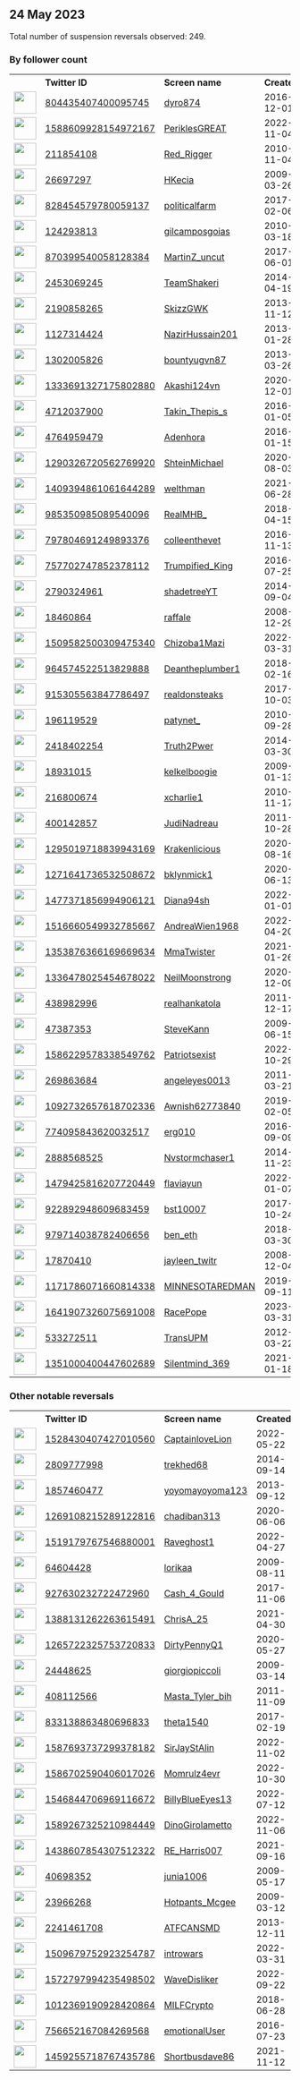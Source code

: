 
## 24 May 2023
Total number of suspension reversals observed: 249.

### By follower count
<table><tr><th></th><th align="left">Twitter ID</th><th align="left">Screen name</th>
<th align="left">Created</th><th align="left">Status</th><th align="left">Suspended</th><th align="left">Followers</th>
<tr><td><a href="https://pbs.twimg.com/profile_images/1343065097913196545/Ftq3_s1z_normal.jpg"><img src="https://pbs.twimg.com/profile_images/1343065097913196545/Ftq3_s1z_normal.jpg" width="40px" height="40px" align="center"/></a></td><td><a href="https://twitter.com/intent/user?user_id=804435407400095745">804435407400095745</a></td><td><a href="https://twitter.com/dyro874">dyro874</a></td><td>2016-12-01</td><td align="center"></td><td></td><td>33774</td></tr>
<tr><td><a href="https://pbs.twimg.com/profile_images/1603940857182298112/KbMDTYwG_normal.jpg"><img src="https://pbs.twimg.com/profile_images/1603940857182298112/KbMDTYwG_normal.jpg" width="40px" height="40px" align="center"/></a></td><td><a href="https://twitter.com/intent/user?user_id=1588609928154972167">1588609928154972167</a></td><td><a href="https://twitter.com/PeriklesGREAT">PeriklesGREAT</a></td><td>2022-11-04</td><td align="center"></td><td>2023-03-18</td><td>31028</td></tr>
<tr><td><a href="https://pbs.twimg.com/profile_images/1358918844308287490/x0VBfexj_normal.jpg"><img src="https://pbs.twimg.com/profile_images/1358918844308287490/x0VBfexj_normal.jpg" width="40px" height="40px" align="center"/></a></td><td><a href="https://twitter.com/intent/user?user_id=211854108">211854108</a></td><td><a href="https://twitter.com/Red_Rigger">Red_Rigger</a></td><td>2010-11-04</td><td align="center"></td><td>2022-02-13</td><td>20946</td></tr>
<tr><td><a href="https://pbs.twimg.com/profile_images/1661417207887462402/30LgLYLK_normal.jpg"><img src="https://pbs.twimg.com/profile_images/1661417207887462402/30LgLYLK_normal.jpg" width="40px" height="40px" align="center"/></a></td><td><a href="https://twitter.com/intent/user?user_id=26697297">26697297</a></td><td><a href="https://twitter.com/HKecia">HKecia</a></td><td>2009-03-26</td><td align="center"></td><td></td><td>18243</td></tr>
<tr><td><a href="https://pbs.twimg.com/profile_images/1662100823659126789/k7Q8dmPW_normal.jpg"><img src="https://pbs.twimg.com/profile_images/1662100823659126789/k7Q8dmPW_normal.jpg" width="40px" height="40px" align="center"/></a></td><td><a href="https://twitter.com/intent/user?user_id=828454579780059137">828454579780059137</a></td><td><a href="https://twitter.com/politicalfarm">politicalfarm</a></td><td>2017-02-06</td><td align="center"></td><td></td><td>13474</td></tr>
<tr><td><a href="https://pbs.twimg.com/profile_images/1461741831889301515/-hTfoBD__normal.jpg"><img src="https://pbs.twimg.com/profile_images/1461741831889301515/-hTfoBD__normal.jpg" width="40px" height="40px" align="center"/></a></td><td><a href="https://twitter.com/intent/user?user_id=124293813">124293813</a></td><td><a href="https://twitter.com/gilcamposgoias">gilcamposgoias</a></td><td>2010-03-18</td><td align="center"></td><td>2023-03-04</td><td>11746</td></tr>
<tr><td><a href="https://pbs.twimg.com/profile_images/1158494176708722689/WB9C3-o-_normal.jpg"><img src="https://pbs.twimg.com/profile_images/1158494176708722689/WB9C3-o-_normal.jpg" width="40px" height="40px" align="center"/></a></td><td><a href="https://twitter.com/intent/user?user_id=870399540058128384">870399540058128384</a></td><td><a href="https://twitter.com/MartinZ_uncut">MartinZ_uncut</a></td><td>2017-06-01</td><td align="center"></td><td>2022-08-07</td><td>9893</td></tr>
<tr><td><a href="https://pbs.twimg.com/profile_images/1523651500484055047/rQmq7-OQ_normal.jpg"><img src="https://pbs.twimg.com/profile_images/1523651500484055047/rQmq7-OQ_normal.jpg" width="40px" height="40px" align="center"/></a></td><td><a href="https://twitter.com/intent/user?user_id=2453069245">2453069245</a></td><td><a href="https://twitter.com/TeamShakeri">TeamShakeri</a></td><td>2014-04-19</td><td align="center"></td><td>2023-04-13</td><td>6535</td></tr>
<tr><td><a href="https://pbs.twimg.com/profile_images/1308634661791309824/AWQj51Lu_normal.jpg"><img src="https://pbs.twimg.com/profile_images/1308634661791309824/AWQj51Lu_normal.jpg" width="40px" height="40px" align="center"/></a></td><td><a href="https://twitter.com/intent/user?user_id=2190858265">2190858265</a></td><td><a href="https://twitter.com/SkizzGWK">SkizzGWK</a></td><td>2013-11-12</td><td align="center"></td><td></td><td>5057</td></tr>
<tr><td><a href="https://pbs.twimg.com/profile_images/681867790509305857/4D2Qgd8B_normal.png"><img src="https://pbs.twimg.com/profile_images/681867790509305857/4D2Qgd8B_normal.png" width="40px" height="40px" align="center"/></a></td><td><a href="https://twitter.com/intent/user?user_id=1127314424">1127314424</a></td><td><a href="https://twitter.com/NazirHussain201">NazirHussain201</a></td><td>2013-01-28</td><td align="center"></td><td>2023-03-30</td><td>4869</td></tr>
<tr><td><a href="https://pbs.twimg.com/profile_images/1590321012020695040/IdV2a4u8_normal.jpg"><img src="https://pbs.twimg.com/profile_images/1590321012020695040/IdV2a4u8_normal.jpg" width="40px" height="40px" align="center"/></a></td><td><a href="https://twitter.com/intent/user?user_id=1302005826">1302005826</a></td><td><a href="https://twitter.com/bountyugvn87">bountyugvn87</a></td><td>2013-03-26</td><td align="center"></td><td>2023-03-20</td><td>4801</td></tr>
<tr><td><a href="https://pbs.twimg.com/profile_images/1660242492695121920/s-VYZEQU_normal.jpg"><img src="https://pbs.twimg.com/profile_images/1660242492695121920/s-VYZEQU_normal.jpg" width="40px" height="40px" align="center"/></a></td><td><a href="https://twitter.com/intent/user?user_id=1333691327175802880">1333691327175802880</a></td><td><a href="https://twitter.com/Akashi124vn">Akashi124vn</a></td><td>2020-12-01</td><td align="center"></td><td>2023-04-23</td><td>4728</td></tr>
<tr><td><a href="https://pbs.twimg.com/profile_images/1661426215817994241/uZNssG1c_normal.jpg"><img src="https://pbs.twimg.com/profile_images/1661426215817994241/uZNssG1c_normal.jpg" width="40px" height="40px" align="center"/></a></td><td><a href="https://twitter.com/intent/user?user_id=4712037900">4712037900</a></td><td><a href="https://twitter.com/Takin_Thepis_s">Takin_Thepis_s</a></td><td>2016-01-05</td><td align="center"></td><td>2022-11-26</td><td>4674</td></tr>
<tr><td><a href="https://pbs.twimg.com/profile_images/1617942707833344015/xs8cElyK_normal.jpg"><img src="https://pbs.twimg.com/profile_images/1617942707833344015/xs8cElyK_normal.jpg" width="40px" height="40px" align="center"/></a></td><td><a href="https://twitter.com/intent/user?user_id=4764959479">4764959479</a></td><td><a href="https://twitter.com/Adenhora">Adenhora</a></td><td>2016-01-15</td><td align="center"></td><td>2023-05-02</td><td>4434</td></tr>
<tr><td><a href="https://pbs.twimg.com/profile_images/1320100952540495872/r9fwGuBF_normal.jpg"><img src="https://pbs.twimg.com/profile_images/1320100952540495872/r9fwGuBF_normal.jpg" width="40px" height="40px" align="center"/></a></td><td><a href="https://twitter.com/intent/user?user_id=1290326720562769920">1290326720562769920</a></td><td><a href="https://twitter.com/ShteinMichael">ShteinMichael</a></td><td>2020-08-03</td><td align="center"></td><td></td><td>4171</td></tr>
<tr><td><a href="https://pbs.twimg.com/profile_images/1510619609543675913/rGOActBR_normal.jpg"><img src="https://pbs.twimg.com/profile_images/1510619609543675913/rGOActBR_normal.jpg" width="40px" height="40px" align="center"/></a></td><td><a href="https://twitter.com/intent/user?user_id=1409394861061644289">1409394861061644289</a></td><td><a href="https://twitter.com/welthman">welthman</a></td><td>2021-06-28</td><td align="center"></td><td>2022-08-06</td><td>4022</td></tr>
<tr><td><a href="https://pbs.twimg.com/profile_images/1263904360939085830/GGjs2HbG_normal.jpg"><img src="https://pbs.twimg.com/profile_images/1263904360939085830/GGjs2HbG_normal.jpg" width="40px" height="40px" align="center"/></a></td><td><a href="https://twitter.com/intent/user?user_id=985350985089540096">985350985089540096</a></td><td><a href="https://twitter.com/RealMHB_">RealMHB_</a></td><td>2018-04-15</td><td align="center"></td><td></td><td>3446</td></tr>
<tr><td><a href="https://pbs.twimg.com/profile_images/1661167386676871168/YpeebKC9_normal.jpg"><img src="https://pbs.twimg.com/profile_images/1661167386676871168/YpeebKC9_normal.jpg" width="40px" height="40px" align="center"/></a></td><td><a href="https://twitter.com/intent/user?user_id=797804691249893376">797804691249893376</a></td><td><a href="https://twitter.com/colleenthevet">colleenthevet</a></td><td>2016-11-13</td><td align="center"></td><td></td><td>3318</td></tr>
<tr><td><a href="https://pbs.twimg.com/profile_images/891933214742372352/CCTTK0A8_normal.jpg"><img src="https://pbs.twimg.com/profile_images/891933214742372352/CCTTK0A8_normal.jpg" width="40px" height="40px" align="center"/></a></td><td><a href="https://twitter.com/intent/user?user_id=757702747852378112">757702747852378112</a></td><td><a href="https://twitter.com/Trumpified_King">Trumpified_King</a></td><td>2016-07-25</td><td align="center"></td><td></td><td>3229</td></tr>
<tr><td><a href="https://pbs.twimg.com/profile_images/818621368312991745/9ZAHLm2r_normal.jpg"><img src="https://pbs.twimg.com/profile_images/818621368312991745/9ZAHLm2r_normal.jpg" width="40px" height="40px" align="center"/></a></td><td><a href="https://twitter.com/intent/user?user_id=2790324961">2790324961</a></td><td><a href="https://twitter.com/shadetreeYT">shadetreeYT</a></td><td>2014-09-04</td><td align="center"></td><td></td><td>3099</td></tr>
<tr><td><a href="https://pbs.twimg.com/profile_images/1661353451589365760/apDWH86x_normal.jpg"><img src="https://pbs.twimg.com/profile_images/1661353451589365760/apDWH86x_normal.jpg" width="40px" height="40px" align="center"/></a></td><td><a href="https://twitter.com/intent/user?user_id=18460864">18460864</a></td><td><a href="https://twitter.com/raffale">raffale</a></td><td>2008-12-29</td><td align="center"></td><td></td><td>2727</td></tr>
<tr><td><a href="https://pbs.twimg.com/profile_images/1584951629744324609/DDJFCus__normal.jpg"><img src="https://pbs.twimg.com/profile_images/1584951629744324609/DDJFCus__normal.jpg" width="40px" height="40px" align="center"/></a></td><td><a href="https://twitter.com/intent/user?user_id=1509582500309475340">1509582500309475340</a></td><td><a href="https://twitter.com/Chizoba1Mazi">Chizoba1Mazi</a></td><td>2022-03-31</td><td align="center"></td><td>2023-03-23</td><td>2226</td></tr>
<tr><td><a href="https://pbs.twimg.com/profile_images/964584042233409536/kgFe7jPm_normal.jpg"><img src="https://pbs.twimg.com/profile_images/964584042233409536/kgFe7jPm_normal.jpg" width="40px" height="40px" align="center"/></a></td><td><a href="https://twitter.com/intent/user?user_id=964574522513829888">964574522513829888</a></td><td><a href="https://twitter.com/Deantheplumber1">Deantheplumber1</a></td><td>2018-02-16</td><td align="center"></td><td></td><td>1834</td></tr>
<tr><td><a href="https://pbs.twimg.com/profile_images/1079977602922598401/Xn_dqovV_normal.jpg"><img src="https://pbs.twimg.com/profile_images/1079977602922598401/Xn_dqovV_normal.jpg" width="40px" height="40px" align="center"/></a></td><td><a href="https://twitter.com/intent/user?user_id=915305563847786497">915305563847786497</a></td><td><a href="https://twitter.com/realdonsteaks">realdonsteaks</a></td><td>2017-10-03</td><td align="center"></td><td></td><td>1687</td></tr>
<tr><td><a href="https://pbs.twimg.com/profile_images/1390728784157024258/pvyIVVp-_normal.jpg"><img src="https://pbs.twimg.com/profile_images/1390728784157024258/pvyIVVp-_normal.jpg" width="40px" height="40px" align="center"/></a></td><td><a href="https://twitter.com/intent/user?user_id=196119529">196119529</a></td><td><a href="https://twitter.com/patynet_">patynet_</a></td><td>2010-09-28</td><td align="center"></td><td>2022-07-28</td><td>1681</td></tr>
<tr><td><a href="https://pbs.twimg.com/profile_images/1661115273934704640/RasSH1C5_normal.jpg"><img src="https://pbs.twimg.com/profile_images/1661115273934704640/RasSH1C5_normal.jpg" width="40px" height="40px" align="center"/></a></td><td><a href="https://twitter.com/intent/user?user_id=2418402254">2418402254</a></td><td><a href="https://twitter.com/Truth2Pwer">Truth2Pwer</a></td><td>2014-03-30</td><td align="center"></td><td></td><td>1665</td></tr>
<tr><td><a href="https://pbs.twimg.com/profile_images/1661933399907475457/brxG_Qfo_normal.jpg"><img src="https://pbs.twimg.com/profile_images/1661933399907475457/brxG_Qfo_normal.jpg" width="40px" height="40px" align="center"/></a></td><td><a href="https://twitter.com/intent/user?user_id=18931015">18931015</a></td><td><a href="https://twitter.com/kelkelboogie">kelkelboogie</a></td><td>2009-01-13</td><td align="center"></td><td></td><td>1593</td></tr>
<tr><td><a href="https://pbs.twimg.com/profile_images/1169502211/IMG00177-2_normal.jpg"><img src="https://pbs.twimg.com/profile_images/1169502211/IMG00177-2_normal.jpg" width="40px" height="40px" align="center"/></a></td><td><a href="https://twitter.com/intent/user?user_id=216800674">216800674</a></td><td><a href="https://twitter.com/xcharlie1">xcharlie1</a></td><td>2010-11-17</td><td align="center">🔒</td><td>2022-10-29</td><td>1561</td></tr>
<tr><td><a href="https://pbs.twimg.com/profile_images/1344644722728562692/dqalgzLk_normal.jpg"><img src="https://pbs.twimg.com/profile_images/1344644722728562692/dqalgzLk_normal.jpg" width="40px" height="40px" align="center"/></a></td><td><a href="https://twitter.com/intent/user?user_id=400142857">400142857</a></td><td><a href="https://twitter.com/JudiNadreau">JudiNadreau</a></td><td>2011-10-28</td><td align="center"></td><td></td><td>1560</td></tr>
<tr><td><a href="https://pbs.twimg.com/profile_images/1342315753291190273/EWTTg9lQ_normal.jpg"><img src="https://pbs.twimg.com/profile_images/1342315753291190273/EWTTg9lQ_normal.jpg" width="40px" height="40px" align="center"/></a></td><td><a href="https://twitter.com/intent/user?user_id=1295019718839943169">1295019718839943169</a></td><td><a href="https://twitter.com/Krakenlicious">Krakenlicious</a></td><td>2020-08-16</td><td align="center"></td><td></td><td>1557</td></tr>
<tr><td><a href="https://pbs.twimg.com/profile_images/1661826729177137152/R0d3Snek_normal.jpg"><img src="https://pbs.twimg.com/profile_images/1661826729177137152/R0d3Snek_normal.jpg" width="40px" height="40px" align="center"/></a></td><td><a href="https://twitter.com/intent/user?user_id=1271641736532508672">1271641736532508672</a></td><td><a href="https://twitter.com/bklynmick1">bklynmick1</a></td><td>2020-06-13</td><td align="center"></td><td>2022-02-13</td><td>1464</td></tr>
<tr><td><a href="https://pbs.twimg.com/profile_images/1480584294133379076/g0zltZqH_normal.jpg"><img src="https://pbs.twimg.com/profile_images/1480584294133379076/g0zltZqH_normal.jpg" width="40px" height="40px" align="center"/></a></td><td><a href="https://twitter.com/intent/user?user_id=1477371856994906121">1477371856994906121</a></td><td><a href="https://twitter.com/Diana94sh">Diana94sh</a></td><td>2022-01-01</td><td align="center"></td><td>2022-10-08</td><td>1455</td></tr>
<tr><td><a href="https://pbs.twimg.com/profile_images/1516660858063106048/vGj4th4Y_normal.jpg"><img src="https://pbs.twimg.com/profile_images/1516660858063106048/vGj4th4Y_normal.jpg" width="40px" height="40px" align="center"/></a></td><td><a href="https://twitter.com/intent/user?user_id=1516660549932785667">1516660549932785667</a></td><td><a href="https://twitter.com/AndreaWien1968">AndreaWien1968</a></td><td>2022-04-20</td><td align="center"></td><td>2022-10-19</td><td>1396</td></tr>
<tr><td><a href="https://pbs.twimg.com/profile_images/1478024401106915332/t_yLNvUu_normal.jpg"><img src="https://pbs.twimg.com/profile_images/1478024401106915332/t_yLNvUu_normal.jpg" width="40px" height="40px" align="center"/></a></td><td><a href="https://twitter.com/intent/user?user_id=1353876366169669634">1353876366169669634</a></td><td><a href="https://twitter.com/MmaTwister">MmaTwister</a></td><td>2021-01-26</td><td align="center"></td><td>2022-03-23</td><td>1389</td></tr>
<tr><td><a href="https://pbs.twimg.com/profile_images/1415829396275990543/jBfWHC1y_normal.jpg"><img src="https://pbs.twimg.com/profile_images/1415829396275990543/jBfWHC1y_normal.jpg" width="40px" height="40px" align="center"/></a></td><td><a href="https://twitter.com/intent/user?user_id=1336478025454678022">1336478025454678022</a></td><td><a href="https://twitter.com/NeilMoonstrong">NeilMoonstrong</a></td><td>2020-12-09</td><td align="center"></td><td></td><td>1350</td></tr>
<tr><td><a href="https://pbs.twimg.com/profile_images/378800000805392385/60448cfc4fc1b3570f25a49c2560deba_normal.png"><img src="https://pbs.twimg.com/profile_images/378800000805392385/60448cfc4fc1b3570f25a49c2560deba_normal.png" width="40px" height="40px" align="center"/></a></td><td><a href="https://twitter.com/intent/user?user_id=438982996">438982996</a></td><td><a href="https://twitter.com/realhankatola">realhankatola</a></td><td>2011-12-17</td><td align="center"></td><td></td><td>1317</td></tr>
<tr><td><a href="https://pbs.twimg.com/profile_images/461173826441592835/0SGDU_IB_normal.jpeg"><img src="https://pbs.twimg.com/profile_images/461173826441592835/0SGDU_IB_normal.jpeg" width="40px" height="40px" align="center"/></a></td><td><a href="https://twitter.com/intent/user?user_id=47387353">47387353</a></td><td><a href="https://twitter.com/SteveKann">SteveKann</a></td><td>2009-06-15</td><td align="center"></td><td>2023-05-18</td><td>1284</td></tr>
<tr><td><a href="https://pbs.twimg.com/profile_images/1632387865890938880/OZDkxJdz_normal.jpg"><img src="https://pbs.twimg.com/profile_images/1632387865890938880/OZDkxJdz_normal.jpg" width="40px" height="40px" align="center"/></a></td><td><a href="https://twitter.com/intent/user?user_id=1586229578338549762">1586229578338549762</a></td><td><a href="https://twitter.com/Patriotsexist">Patriotsexist</a></td><td>2022-10-29</td><td align="center"></td><td>2023-04-19</td><td>1264</td></tr>
<tr><td><a href="https://pbs.twimg.com/profile_images/796052095728136192/b0xo82y2_normal.jpg"><img src="https://pbs.twimg.com/profile_images/796052095728136192/b0xo82y2_normal.jpg" width="40px" height="40px" align="center"/></a></td><td><a href="https://twitter.com/intent/user?user_id=269863684">269863684</a></td><td><a href="https://twitter.com/angeleyes0013">angeleyes0013</a></td><td>2011-03-21</td><td align="center"></td><td>2022-12-06</td><td>1243</td></tr>
<tr><td><a href="https://pbs.twimg.com/profile_images/1093744973441191936/Bb8MafU0_normal.jpg"><img src="https://pbs.twimg.com/profile_images/1093744973441191936/Bb8MafU0_normal.jpg" width="40px" height="40px" align="center"/></a></td><td><a href="https://twitter.com/intent/user?user_id=1092732657618702336">1092732657618702336</a></td><td><a href="https://twitter.com/Awnish62773840">Awnish62773840</a></td><td>2019-02-05</td><td align="center">🔒</td><td>2023-02-08</td><td>1236</td></tr>
<tr><td><a href="https://pbs.twimg.com/profile_images/985673546092498946/T7GyHv9B_normal.jpg"><img src="https://pbs.twimg.com/profile_images/985673546092498946/T7GyHv9B_normal.jpg" width="40px" height="40px" align="center"/></a></td><td><a href="https://twitter.com/intent/user?user_id=774095843620032517">774095843620032517</a></td><td><a href="https://twitter.com/erg010">erg010</a></td><td>2016-09-09</td><td align="center"></td><td></td><td>1190</td></tr>
<tr><td><a href="https://pbs.twimg.com/profile_images/781980875323875328/ozrCJ7Ml_normal.jpg"><img src="https://pbs.twimg.com/profile_images/781980875323875328/ozrCJ7Ml_normal.jpg" width="40px" height="40px" align="center"/></a></td><td><a href="https://twitter.com/intent/user?user_id=2888568525">2888568525</a></td><td><a href="https://twitter.com/Nvstormchaser1">Nvstormchaser1</a></td><td>2014-11-23</td><td align="center"></td><td></td><td>1121</td></tr>
<tr><td><a href="https://pbs.twimg.com/profile_images/1536970271869259777/SfWaFe7O_normal.jpg"><img src="https://pbs.twimg.com/profile_images/1536970271869259777/SfWaFe7O_normal.jpg" width="40px" height="40px" align="center"/></a></td><td><a href="https://twitter.com/intent/user?user_id=1479425816207720449">1479425816207720449</a></td><td><a href="https://twitter.com/flaviayun">flaviayun</a></td><td>2022-01-07</td><td align="center"></td><td>2023-03-22</td><td>1079</td></tr>
<tr><td><a href="https://pbs.twimg.com/profile_images/1508931724700532749/yQ9tdr-R_normal.jpg"><img src="https://pbs.twimg.com/profile_images/1508931724700532749/yQ9tdr-R_normal.jpg" width="40px" height="40px" align="center"/></a></td><td><a href="https://twitter.com/intent/user?user_id=922892948609683459">922892948609683459</a></td><td><a href="https://twitter.com/bst10007">bst10007</a></td><td>2017-10-24</td><td align="center"></td><td>2022-05-27</td><td>1077</td></tr>
<tr><td><a href="https://pbs.twimg.com/profile_images/1390829182054289408/MNg4-9sl_normal.jpg"><img src="https://pbs.twimg.com/profile_images/1390829182054289408/MNg4-9sl_normal.jpg" width="40px" height="40px" align="center"/></a></td><td><a href="https://twitter.com/intent/user?user_id=979714038782406656">979714038782406656</a></td><td><a href="https://twitter.com/ben_eth">ben_eth</a></td><td>2018-03-30</td><td align="center"></td><td>2022-12-18</td><td>1052</td></tr>
<tr><td><a href="https://pbs.twimg.com/profile_images/3126268993/9109ca957cff01362a625d7cadc1a7cd_normal.jpeg"><img src="https://pbs.twimg.com/profile_images/3126268993/9109ca957cff01362a625d7cadc1a7cd_normal.jpeg" width="40px" height="40px" align="center"/></a></td><td><a href="https://twitter.com/intent/user?user_id=17870410">17870410</a></td><td><a href="https://twitter.com/jayleen_twitr">jayleen_twitr</a></td><td>2008-12-04</td><td align="center"></td><td></td><td>1048</td></tr>
<tr><td><a href="https://pbs.twimg.com/profile_images/1324530826491486208/hk7SrbKj_normal.jpg"><img src="https://pbs.twimg.com/profile_images/1324530826491486208/hk7SrbKj_normal.jpg" width="40px" height="40px" align="center"/></a></td><td><a href="https://twitter.com/intent/user?user_id=1171786071660814338">1171786071660814338</a></td><td><a href="https://twitter.com/MINNESOTAREDMAN">MINNESOTAREDMAN</a></td><td>2019-09-11</td><td align="center"></td><td></td><td>1043</td></tr>
<tr><td><a href="https://pbs.twimg.com/profile_images/1661584392811335680/TYyUNL3V_normal.jpg"><img src="https://pbs.twimg.com/profile_images/1661584392811335680/TYyUNL3V_normal.jpg" width="40px" height="40px" align="center"/></a></td><td><a href="https://twitter.com/intent/user?user_id=1641907326075691008">1641907326075691008</a></td><td><a href="https://twitter.com/RacePope">RacePope</a></td><td>2023-03-31</td><td align="center"></td><td>2023-04-27</td><td>1007</td></tr>
<tr><td><a href="https://pbs.twimg.com/profile_images/1117518528515575809/U_wegxy__normal.jpg"><img src="https://pbs.twimg.com/profile_images/1117518528515575809/U_wegxy__normal.jpg" width="40px" height="40px" align="center"/></a></td><td><a href="https://twitter.com/intent/user?user_id=533272511">533272511</a></td><td><a href="https://twitter.com/TransUPM">TransUPM</a></td><td>2012-03-22</td><td align="center"></td><td></td><td>1003</td></tr>
<tr><td><a href="https://pbs.twimg.com/profile_images/1351001074107363330/TwJPD6VA_normal.jpg"><img src="https://pbs.twimg.com/profile_images/1351001074107363330/TwJPD6VA_normal.jpg" width="40px" height="40px" align="center"/></a></td><td><a href="https://twitter.com/intent/user?user_id=1351000400447602689">1351000400447602689</a></td><td><a href="https://twitter.com/Silentmind_369">Silentmind_369</a></td><td>2021-01-18</td><td align="center"></td><td></td><td>966</td></tr>
</table>

### Other notable reversals
<table><tr><th></th><th align="left">Twitter ID</th><th align="left">Screen name</th>
<th align="left">Created</th><th align="left">Status</th><th align="left">Suspended</th><th align="left">Followers</th>
<tr><td><a href="https://pbs.twimg.com/profile_images/1661366684685590531/7tnUkAYb_normal.jpg"><img src="https://pbs.twimg.com/profile_images/1661366684685590531/7tnUkAYb_normal.jpg" width="40px" height="40px" align="center"/></a></td><td><a href="https://twitter.com/intent/user?user_id=1528430407427010560">1528430407427010560</a></td><td><a href="https://twitter.com/CaptainloveLion">CaptainloveLion</a></td><td>2022-05-22</td><td align="center"></td><td>2022-11-07</td><td>615</td></tr>
<tr><td><a href="https://pbs.twimg.com/profile_images/1279109280059125760/5pZv3zMi_normal.jpg"><img src="https://pbs.twimg.com/profile_images/1279109280059125760/5pZv3zMi_normal.jpg" width="40px" height="40px" align="center"/></a></td><td><a href="https://twitter.com/intent/user?user_id=2809777998">2809777998</a></td><td><a href="https://twitter.com/trekhed68">trekhed68</a></td><td>2014-09-14</td><td align="center"></td><td>2022-12-27</td><td>213</td></tr>
<tr><td><a href="https://pbs.twimg.com/profile_images/1530666743189778433/6qtCZaAP_normal.jpg"><img src="https://pbs.twimg.com/profile_images/1530666743189778433/6qtCZaAP_normal.jpg" width="40px" height="40px" align="center"/></a></td><td><a href="https://twitter.com/intent/user?user_id=1857460477">1857460477</a></td><td><a href="https://twitter.com/yoyomayoyoma123">yoyomayoyoma123</a></td><td>2013-09-12</td><td align="center">🔒</td><td>2022-10-30</td><td>12</td></tr>
<tr><td><a href="https://pbs.twimg.com/profile_images/1581087189231931392/7jB3Y9az_normal.jpg"><img src="https://pbs.twimg.com/profile_images/1581087189231931392/7jB3Y9az_normal.jpg" width="40px" height="40px" align="center"/></a></td><td><a href="https://twitter.com/intent/user?user_id=1269108215289122816">1269108215289122816</a></td><td><a href="https://twitter.com/chadiban313">chadiban313</a></td><td>2020-06-06</td><td align="center"></td><td>2022-11-24</td><td>727</td></tr>
<tr><td><a href="https://pbs.twimg.com/profile_images/1519180065426362368/phf3aGj-_normal.jpg"><img src="https://pbs.twimg.com/profile_images/1519180065426362368/phf3aGj-_normal.jpg" width="40px" height="40px" align="center"/></a></td><td><a href="https://twitter.com/intent/user?user_id=1519179767546880001">1519179767546880001</a></td><td><a href="https://twitter.com/Raveghost1">Raveghost1</a></td><td>2022-04-27</td><td align="center"></td><td>2023-05-17</td><td>6</td></tr>
<tr><td><a href="https://pbs.twimg.com/profile_images/1454487148585885701/NPqNT2z2_normal.jpg"><img src="https://pbs.twimg.com/profile_images/1454487148585885701/NPqNT2z2_normal.jpg" width="40px" height="40px" align="center"/></a></td><td><a href="https://twitter.com/intent/user?user_id=64604428">64604428</a></td><td><a href="https://twitter.com/lorikaa">lorikaa</a></td><td>2009-08-11</td><td align="center"></td><td>2023-04-09</td><td>13</td></tr>
<tr><td><a href="https://pbs.twimg.com/profile_images/1013746071623880704/4LFOdxR-_normal.jpg"><img src="https://pbs.twimg.com/profile_images/1013746071623880704/4LFOdxR-_normal.jpg" width="40px" height="40px" align="center"/></a></td><td><a href="https://twitter.com/intent/user?user_id=927630232722472960">927630232722472960</a></td><td><a href="https://twitter.com/Cash_4_Gould">Cash_4_Gould</a></td><td>2017-11-06</td><td align="center"></td><td>2023-03-24</td><td>110</td></tr>
<tr><td><a href="https://pbs.twimg.com/profile_images/1388131605470973958/2i2meRL1_normal.jpg"><img src="https://pbs.twimg.com/profile_images/1388131605470973958/2i2meRL1_normal.jpg" width="40px" height="40px" align="center"/></a></td><td><a href="https://twitter.com/intent/user?user_id=1388131262263615491">1388131262263615491</a></td><td><a href="https://twitter.com/ChrisA_25">ChrisA_25</a></td><td>2021-04-30</td><td align="center"></td><td>2023-05-20</td><td>13</td></tr>
<tr><td><a href="https://pbs.twimg.com/profile_images/1632627508335218688/HYZ_tWNd_normal.jpg"><img src="https://pbs.twimg.com/profile_images/1632627508335218688/HYZ_tWNd_normal.jpg" width="40px" height="40px" align="center"/></a></td><td><a href="https://twitter.com/intent/user?user_id=1265722325753720833">1265722325753720833</a></td><td><a href="https://twitter.com/DirtyPennyQ1">DirtyPennyQ1</a></td><td>2020-05-27</td><td align="center"></td><td>2023-05-20</td><td>746</td></tr>
<tr><td><a href="https://pbs.twimg.com/profile_images/1286100644756152322/72ntJXip_normal.jpg"><img src="https://pbs.twimg.com/profile_images/1286100644756152322/72ntJXip_normal.jpg" width="40px" height="40px" align="center"/></a></td><td><a href="https://twitter.com/intent/user?user_id=24448625">24448625</a></td><td><a href="https://twitter.com/giorgiopiccoli">giorgiopiccoli</a></td><td>2009-03-14</td><td align="center"></td><td>2022-12-02</td><td>151</td></tr>
<tr><td><a href="https://pbs.twimg.com/profile_images/1641078048312180737/Lykq-FFm_normal.jpg"><img src="https://pbs.twimg.com/profile_images/1641078048312180737/Lykq-FFm_normal.jpg" width="40px" height="40px" align="center"/></a></td><td><a href="https://twitter.com/intent/user?user_id=408112566">408112566</a></td><td><a href="https://twitter.com/Masta_Tyler_bih">Masta_Tyler_bih</a></td><td>2011-11-09</td><td align="center"></td><td>2023-03-31</td><td>629</td></tr>
<tr><td><a href="https://pbs.twimg.com/profile_images/1122333760693968897/IQ2DFpdL_normal.jpg"><img src="https://pbs.twimg.com/profile_images/1122333760693968897/IQ2DFpdL_normal.jpg" width="40px" height="40px" align="center"/></a></td><td><a href="https://twitter.com/intent/user?user_id=833138863480696833">833138863480696833</a></td><td><a href="https://twitter.com/theta1540">theta1540</a></td><td>2017-02-19</td><td align="center"></td><td>2023-05-17</td><td>944</td></tr>
<tr><td><a href="https://pbs.twimg.com/profile_images/1590233999217233920/M7o82Pdz_normal.jpg"><img src="https://pbs.twimg.com/profile_images/1590233999217233920/M7o82Pdz_normal.jpg" width="40px" height="40px" align="center"/></a></td><td><a href="https://twitter.com/intent/user?user_id=1587693737299378182">1587693737299378182</a></td><td><a href="https://twitter.com/SirJayStAlin">SirJayStAlin</a></td><td>2022-11-02</td><td align="center"></td><td>2023-03-13</td><td>270</td></tr>
<tr><td><a href="https://pbs.twimg.com/profile_images/1588985282162040837/mS4OD3SN_normal.jpg"><img src="https://pbs.twimg.com/profile_images/1588985282162040837/mS4OD3SN_normal.jpg" width="40px" height="40px" align="center"/></a></td><td><a href="https://twitter.com/intent/user?user_id=1586702590406017026">1586702590406017026</a></td><td><a href="https://twitter.com/Momrulz4evr">Momrulz4evr</a></td><td>2022-10-30</td><td align="center"></td><td>2022-12-15</td><td>157</td></tr>
<tr><td><a href="https://pbs.twimg.com/profile_images/1546850157676974080/uX9nFqnu_normal.jpg"><img src="https://pbs.twimg.com/profile_images/1546850157676974080/uX9nFqnu_normal.jpg" width="40px" height="40px" align="center"/></a></td><td><a href="https://twitter.com/intent/user?user_id=1546844706969116672">1546844706969116672</a></td><td><a href="https://twitter.com/BillyBlueEyes13">BillyBlueEyes13</a></td><td>2022-07-12</td><td align="center"></td><td>2023-01-14</td><td>879</td></tr>
<tr><td><a href="https://pbs.twimg.com/profile_images/1589276468244267010/Y6_1HMk__normal.jpg"><img src="https://pbs.twimg.com/profile_images/1589276468244267010/Y6_1HMk__normal.jpg" width="40px" height="40px" align="center"/></a></td><td><a href="https://twitter.com/intent/user?user_id=1589267325210984449">1589267325210984449</a></td><td><a href="https://twitter.com/DinoGirolametto">DinoGirolametto</a></td><td>2022-11-06</td><td align="center"></td><td>2022-12-12</td><td>26</td></tr>
<tr><td><a href="https://pbs.twimg.com/profile_images/1443000842597007370/9ODoGPgz_normal.jpg"><img src="https://pbs.twimg.com/profile_images/1443000842597007370/9ODoGPgz_normal.jpg" width="40px" height="40px" align="center"/></a></td><td><a href="https://twitter.com/intent/user?user_id=1438607854307512322">1438607854307512322</a></td><td><a href="https://twitter.com/RE_Harris007">RE_Harris007</a></td><td>2021-09-16</td><td align="center"></td><td>2022-09-21</td><td>255</td></tr>
<tr><td><a href="https://pbs.twimg.com/profile_images/1288188855460540420/Ob1rtdHy_normal.jpg"><img src="https://pbs.twimg.com/profile_images/1288188855460540420/Ob1rtdHy_normal.jpg" width="40px" height="40px" align="center"/></a></td><td><a href="https://twitter.com/intent/user?user_id=40698352">40698352</a></td><td><a href="https://twitter.com/junia1006">junia1006</a></td><td>2009-05-17</td><td align="center"></td><td>2022-10-29</td><td>227</td></tr>
<tr><td><a href="https://pbs.twimg.com/profile_images/1050369664352706560/6voMjRpx_normal.jpg"><img src="https://pbs.twimg.com/profile_images/1050369664352706560/6voMjRpx_normal.jpg" width="40px" height="40px" align="center"/></a></td><td><a href="https://twitter.com/intent/user?user_id=23966268">23966268</a></td><td><a href="https://twitter.com/Hotpants_Mcgee">Hotpants_Mcgee</a></td><td>2009-03-12</td><td align="center">🔒</td><td>2023-04-13</td><td>20</td></tr>
<tr><td><a href="https://pbs.twimg.com/profile_images/1661363174539505668/bOwa8faI_normal.jpg"><img src="https://pbs.twimg.com/profile_images/1661363174539505668/bOwa8faI_normal.jpg" width="40px" height="40px" align="center"/></a></td><td><a href="https://twitter.com/intent/user?user_id=2241461708">2241461708</a></td><td><a href="https://twitter.com/ATFCANSMD">ATFCANSMD</a></td><td>2013-12-11</td><td align="center"></td><td>2023-04-02</td><td>26</td></tr>
<tr><td><a href="https://pbs.twimg.com/profile_images/1520260432547782657/KDgAJB7N_normal.jpg"><img src="https://pbs.twimg.com/profile_images/1520260432547782657/KDgAJB7N_normal.jpg" width="40px" height="40px" align="center"/></a></td><td><a href="https://twitter.com/intent/user?user_id=1509679752923254787">1509679752923254787</a></td><td><a href="https://twitter.com/introwars">introwars</a></td><td>2022-03-31</td><td align="center"></td><td>2022-08-03</td><td>683</td></tr>
<tr><td><a href="https://pbs.twimg.com/profile_images/1594336048472997888/7JCvYjDm_normal.jpg"><img src="https://pbs.twimg.com/profile_images/1594336048472997888/7JCvYjDm_normal.jpg" width="40px" height="40px" align="center"/></a></td><td><a href="https://twitter.com/intent/user?user_id=1572797994235498502">1572797994235498502</a></td><td><a href="https://twitter.com/WaveDisliker">WaveDisliker</a></td><td>2022-09-22</td><td align="center"></td><td>2023-04-14</td><td>218</td></tr>
<tr><td><a href="https://pbs.twimg.com/profile_images/1514742141607686147/frpIoNBM_normal.jpg"><img src="https://pbs.twimg.com/profile_images/1514742141607686147/frpIoNBM_normal.jpg" width="40px" height="40px" align="center"/></a></td><td><a href="https://twitter.com/intent/user?user_id=1012369190928420864">1012369190928420864</a></td><td><a href="https://twitter.com/MILFCrypto">MILFCrypto</a></td><td>2018-06-28</td><td align="center"></td><td>2022-04-25</td><td>305</td></tr>
<tr><td><a href="https://pbs.twimg.com/profile_images/1585088015453528064/W6OXqr9m_normal.jpg"><img src="https://pbs.twimg.com/profile_images/1585088015453528064/W6OXqr9m_normal.jpg" width="40px" height="40px" align="center"/></a></td><td><a href="https://twitter.com/intent/user?user_id=756652167084269568">756652167084269568</a></td><td><a href="https://twitter.com/emotionalUser">emotionalUser</a></td><td>2016-07-23</td><td align="center">🔒</td><td>2022-10-31</td><td>72</td></tr>
<tr><td><a href="https://pbs.twimg.com/profile_images/1591528828249178114/YFr-ppzC_normal.jpg"><img src="https://pbs.twimg.com/profile_images/1591528828249178114/YFr-ppzC_normal.jpg" width="40px" height="40px" align="center"/></a></td><td><a href="https://twitter.com/intent/user?user_id=1459255718767435786">1459255718767435786</a></td><td><a href="https://twitter.com/Shortbusdave86">Shortbusdave86</a></td><td>2021-11-12</td><td align="center"></td><td>2022-11-18</td><td>25</td></tr>
</table>

